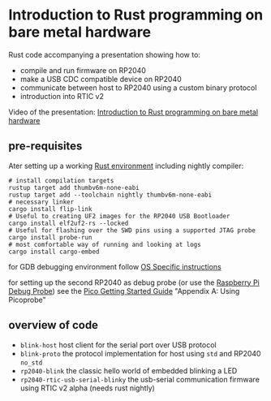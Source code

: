 # Introduction to Rust programming on bare metal hardware

Rust code accompanying a presentation showing how to:

- compile and run firmware on RP2040
- make a USB CDC compatible device on RP2040
- communicate between host to RP2040 using a custom binary protocol
- introduction into RTIC v2

Video of the presentation: [Introduction to Rust programming on bare metal hardware](https://youtu.be/KECu_piSM5s)

## pre-requisites

Ater setting up a working [Rust environment](https://rustup.rs/) including nightly compiler:

```shell
# install compilation targets
rustup target add thumbv6m-none-eabi
rustup target add --toolchain nightly thumbv6m-none-eabi
# necessary linker
cargo install flip-link
# Useful to creating UF2 images for the RP2040 USB Bootloader
cargo install elf2uf2-rs --locked
# Useful for flashing over the SWD pins using a supported JTAG probe
cargo install probe-run
# most comfortable way of running and looking at logs
cargo install cargo-embed
```

for GDB debugging environment follow [OS Specific instructions](https://docs.rust-embedded.org/book/intro/install.html#os-specific-instructions)

for setting up the second RP2040 as debug probe (or use the [Raspberry Pi Debug Probe](https://www.raspberrypi.com/products/debug-probe/)) see the [Pico Getting Started Guide](https://datasheets.raspberrypi.com/pico/getting-started-with-pico.pdf) "Appendix A: Using Picoprobe"

## overview of code

- `blink-host` host client for the serial port over USB protocol
- `blink-proto` the protocol implementation for host using `std` and RP2040 `no_std`
- `rp2040-blink` the classic hello world of embedded blinking a LED
- `rp2040-rtic-usb-serial-blinky` the usb-serial communication firmware using RTIC v2 alpha (needs rust nightly)
